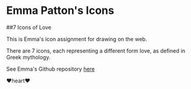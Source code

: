 Emma Patton's Icons
=============================
##7 Icons of Love


This is Emma's icon assignment for drawing on the web. 

There are 7 icons, each representing a different form love, as defined in Greek mythology. 

See Emma's Github repository [here](https://github.com/emma907/icons)

:heart:heart:heart: